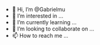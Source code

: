 - 👋 Hi, I’m @Gabrielmu
- 👀 I’m interested in ...
- 🌱 I’m currently learning ...
- 💞️ I’m looking to collaborate on ...
- 📫 How to reach me ...

<!---
Gabrielmu/Gabrielmu is a ✨ special ✨ repository because its `README.md` (this file) appears on your GitHub profile.
You can click the Preview link to take a look at your changes.
--->
